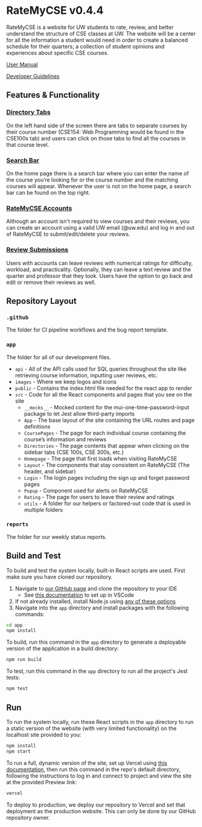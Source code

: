 # RateMyCSE v0.4.4
RateMyCSE is a website for UW students to rate, review, and better understand the structure of CSE classes at UW.
The website will be a center for all the information a student would need in order to create a balanced schedule 
for their quarters; a collection of student opinions and experiences about specific CSE courses.

[User Manual](https://github.com/twang7310/rate-my-cse/blob/main/user-manual.md)

[Developer Guidelines](https://github.com/twang7310/rate-my-cse/blob/main/developer-guidelines.md)

## Features & Functionality
### [Directory Tabs](https://github.com/twang7310/rate-my-cse/blob/main/user-manual.md#directory-tabs)
On the left hand side of the screen there are tabs to separate courses by their course number (CSE154: Web Programming would be found in the CSE100s tab) and users can click on those tabs to find all the courses in that course level.

### [Search Bar](https://github.com/twang7310/rate-my-cse/blob/main/user-manual.md#search-bar-work-in-progress)
On the home page there is a search bar where you can enter the name of the course you’re looking for or the course number and the matching courses will appear. Whenever the user is not on the home page, a search bar can be found on the top right.

### [RateMyCSE Accounts](https://github.com/twang7310/rate-my-cse/blob/main/user-manual.md#creating-an-account-work-in-progress)
Although an account isn't required to view courses and their reviews, you can create an account using a valid UW email (@uw.edu) and log in and out of RateMyCSE to submit/edit/delete your reviews.

### [Review Submissions](https://github.com/twang7310/rate-my-cse/blob/main/user-manual.md#submitting-a-review-work-in-progress)
Users with accounts can leave reviews with numerical ratings for difficulty, workload, and practicality.
Optionally, they can leave a text review and the quarter and professor that they took.
Users have the option to go back and edit or remove their reviews as well.

## Repository Layout
### `.github`
The folder for CI pipeline workflows and the bug report template.
### `app`
The folder for all of our development files.
  - `api` - All of the API calls used for SQL queries throughout the site like retrieving course information, inputting user reviews, etc.
  - `images` - Where we keep logos and icons
  - `public` - Contains the index.html file needed for the react app to render
  - `src` - Code for all the React components and pages that you see on the site
    - `__mocks__` - Mocked content for the mui-one-time-password-input package to let Jest allow third-party imports
    - `App` - The base layout of the site containing the URL routes and page definitions
    - `CoursePages` - The page for each individual course containing the course’s information and reviews
    - `Directories` - The page contents that appear when clicking on the sidebar tabs (CSE 100s, CSE 300s, etc.)
    - `Homepage` - The page that first loads when visiting RateMyCSE
    - `Layout` - The components that stay consistent on RateMyCSE (The header, and sidebar)
    - `Login` - The login pages including the sign up and forget password pages
    - `Popup` - Component used for alerts on RateMyCSE
    - `Rating` - The page for users to leave their review and ratings
    - `utils` - A folder for our helpers or factored-out code that is used in multiple folders

### `reports`
The folder for our weekly status reports.

## Build and Test

To build and test the system locally, built-in React scripts are used. 
First make sure you have cloned our repository.
  1. Navigate to [our GitHub page](https://github.com/twang7310/rate-my-cse) and clone the repository to your IDE
      - See [this documentation](https://docs.google.com/document/d/1LwtVxxJOj7jnUVf5e_kKqspS8TplsrqHjAzqN-fwkPc/edit?usp=sharing) to set up in VSCode
  2. If not already installed, install Node.js using [any of these options](https://nodejs.org/en/learn/getting-started/how-to-install-nodejs)
  3. Navigate into the `app` directory and install packages with the following commands:
  ```bash
  cd app
  npm install
  ```
To build, run this command in the `app` directory to generate a deployable version of the application in a build directory:
```bash
npm run build
```

To test, run this command in the `app` directory to run all the project's Jest tests:
```bash
npm test
```

## Run
To run the system locally, run these React scripts in the `app` directory to run a static version of the website (with very limited functionality) on the localhost site provided to you:
```bash
npm install
npm start
```

To run a full, dynamic version of the site, set up Vercel using [this documentation](https://docs.google.com/document/d/1B64yPUQdTuXjUSW5-lY_u1_KKsJCz6n7-R-Csg8UUMg/edit?usp=sharing), then run this command in the repo's default directory, following the instructions to log in and connect to project and view the site at the provided Preview link:
```bash
vercel
```

To deploy to production, we deploy our repository to Vercel and set that deployment as the production website. This can only be done by our GitHub repository owner.
